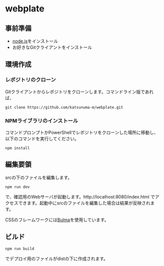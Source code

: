 # webplate

## 事前準備

* [node.js](https://nodejs.org/ja/)をインストール
* お好きなGitクライアントをインストール

## 環境作成

### レポジトリのクローン

Gitクライアントからレポジトリをクローンします。コマンドライン版であれば、

```
git clone https://github.com/katsunuma-m/webplate.git
```

### NPMライブラリのインストール

コマンドプロンプトかPowerShellでレポジトリをクローンした場所に移動し、以下のコマンドを実行してください。

```
npm install
```

## 編集要領

srcの下のファイルを編集します。

```
npm run dev
```

で、確認用のWebサーバが起動します。http://localhost:8080/index.html でアクセスできます。起動中にsrcのファイルを編集した場合は結果が反映されます。

CSSのフレームワークには[Bulma](https://bulma.io/)を使用しています。

## ビルド

```
npm run build
```

でデプロイ用のファイルがdistの下に作成されます。
